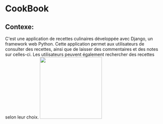 # CookBook
## Contexe:
 C'est une application de recettes culinaires développée avec Django, un framework web Python. Cette application permet aux utilisateurs de consulter des recettes, ainsi que de laisser des commentaires et des notes sur celles-ci. Les utilisateurs peuvent également rechercher des recettes selon leur choix.
 <img src="https://user-images.githubusercontent.com/81178741/230798484-6d7f94ab-8fbe-4088-9014-4abd6a158a04.jpeg" width=200>
